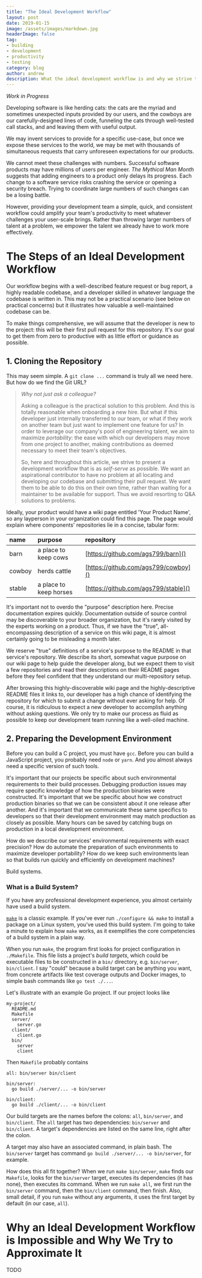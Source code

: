 ```yaml
---
title: "The Ideal Development Workflow"
layout: post
date: 2019-01-15
image: /assets/images/markdown.jpg
headerImage: false
tag:
- building
- development
- productivity
- testing
category: blog
author: andrew
description: What the ideal development workflow is and why we strive to approximate it.
---
```


*Work in Progress*

Developing software is like herding cats: the cats are the myriad and sometimes unexpected inputs provided by our users,
and the cowboys are our carefully-designed lines of code, funneling the cats through well-tested call stacks, and
and leaving them with useful output.

We may invent services to provide for a specific use-case, but once we expose these services to the world, we may be
met with thousands of simultaneous requests that carry unforeseen expectations for our products.

We cannot meet these challenges with numbers. Successful software products may have millions of users per engineer.
*The Mythical Man Month* suggests that adding engineers to a product only delays its progress. Each change to a software
service risks crashing the service or opening a security breach. Trying to coordinate large numbers of such changes can
be a losing battle.

However, providing your development team a simple, quick, and consistent workflow could amplify your team's
productivity to meet whatever challenges your user-scale brings. Rather than throwing larger numbers of talent at a
problem, we empower the talent we already have to work more effectively.

# The Steps of an Ideal Development Workflow

Our workflow begins with a well-described feature request or bug report, a highly readable codebase, and a developer
skilled in whatever language the codebase is written in. This may not be a practical scenario (see below on practical
concerns) but it illustrates how valuable a well-maintained codebase can be.

To make things comprehensive, we will assume that the developer is new to the project: this will be their first pull
request for this repository. It's our goal to get them from zero to productive with as little effort or guidance as
possible.

## 1. Cloning the Repository

This may seem simple. A `git clone ...` command is truly all we need here. But how do we find the Git URL?

> *Why not just ask a colleague?*
>
> Asking a colleague is the practical solution to this problem. And this is totally reasonable when onboarding a new
> hire. But what if this developer just internally transferred to our team, or what if they work on another team but
> just want to implement one feature for us? In order to leverage our company's pool of engineering talent, we aim to
> maximize *portability*: the ease with which our developers may move from one project to another, making contributions
> as deemed necessary to meet their team's objectives.
>
> So, here and throughout this article, we strive to present a development workflow that is as *self-serve* as possible.
> We want an aspirational contributor to have no problem at all locating and developing our codebase and submitting
> their pull request. We want them to be able to do this on their own time, rather than waiting for a maintainer to be
> available for support. Thus we avoid resorting to Q&A solutions to problems.

Ideally, your product would have a wiki page entitled 'Your Product Name', so any layperson in your organization
could find this page. The page would explain where components' repositories lie in a concise, tabular form:

| name   | purpose                | repository                           |
|:-------|:-----------------------|:-------------------------------------|
| barn   | a place to keep cows   | [https://github.com/ags799/barn]()   |
| cowboy | herds cattle           | [https://github.com/ags799/cowboy]() |
| stable | a place to keep horses | [https://github.com/ags799/stable]() |

It's important not to overdo the "purpose" description here. Precise documentation expires quickly. Documentation
outside of source control may be discoverable to your broader organization, but it's rarely visited by the experts
working on a product. Thus, if we have the "true", all-encompassing description of a service on this wiki page, it is
almost certainly going to be misleading a month later.

We reserve "true" definitions of a service's purpose to the README in that service's repository. We describe its short,
somewhat vague purpose on our wiki page to help guide the developer along, but we expect them to visit a few
repositories and read their descriptions on their README pages before they feel confident that they understand our
multi-repository setup.

After browsing this highly-discoverable wiki page and the highly-descriptive README files it links to, our developer
has a high chance of identifying the repository for which to submit a change without ever asking for help. Of course,
it is ridiculous to expect a new developer to accomplish anything without asking questions. We only try to make our
process as fluid as possible to keep our development team running like a well-oiled machine.

## 2. Preparing the Development Environment

Before you can build a C project, you must have `gcc`. Before you can build a JavaScript project, you probably need
`node` or `yarn`. And you almost always need a specific version of such tools.

It's important that our projects be specific about such environmental requirements to their build processes. Debugging
production issues may require specific knowledge of how the production binaries were constructed. It's important that
we be specific about how we construct production binaries so that we can be consistent about it one release after
another. And it's important that we communicate these same specifics to developers so that their development
environment may match production as closely as possible. Many hours can be saved by catching bugs on production in a
local development environment.

How do we describe our services' environmental requirements with exact precision? How do automate the preparation of
such environments to maximize developer portability? How do we keep such environments lean so that builds run quickly
and efficiently on development machines?

Build systems.

### What is a Build System?

If you have any professional development experience, you almost certainly have used a build system.

[`make`](https://www.gnu.org/software/make/) is a classic example. If you've ever run `./configure && make` to install
a package on a Linux system, you've used this build system. I'm going to take a minute to explain how `make` works, as
it exemplifies the core competencies of a build system in a plain way.

When you run `make`, the program first looks for project configuration in `./Makefile`. This file lists a project's
*build targets*, which could be executable files to be constructed in a `bin/` directory, e.g. `bin/server`,
`bin/client`. I say "could" because a build target can be anything you want, from concrete artifacts like test coverage
outputs and Docker images, to simple bash commands like `go test ./...`.

Let's illustrate with an example Go project. If our project looks like
```
my-project/
  README.md
  Makefile
  server/
    server.go
  client/
    client.go
  bin/
    server
    client
```

Then `Makefile` probably contains
```
all: bin/server bin/client

bin/server:
  go build ./server/... -o bin/server

bin/client:
  go build ./client/... -o bin/client
```

Our build targets are the names before the colons: `all`, `bin/server`, and `bin/client`. The `all` target has two
dependencies: `bin/server` and `bin/client`. A target's dependencies are listed on the same line, right after the
colon.

A target may also have an associated command, in plain bash. The `bin/server` target has command
`go build ./server/... -o bin/server`, for example.

How does this all fit together? When we run `make bin/server`, `make` finds our `Makefile`, looks for the `bin/server`
target, executes its dependencies (it has none), then executes its command. When we run `make all`, we first run the
`bin/server` command, then the `bin/client` command, then finish. Also, small detail, if you run `make` without any
arguments, it uses the first target by default (in our case, `all`).

# Why an Ideal Development Workflow is Impossible and Why We Try to Approximate It

TODO
